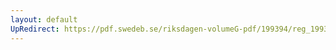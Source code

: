 ```yaml
---
layout: default
UpRedirect: https://pdf.swedeb.se/riksdagen-volumeG-pdf/199394/reg_199394_KrU/reg_199394_KrU_0013.pdf
---
```

